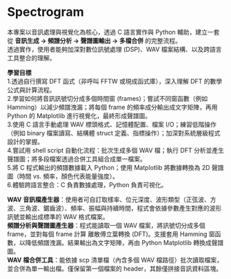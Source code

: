 # Spectrogram 
本專案以音訊處理與視覺化為核心，透過 C 語言實作與 Python 輔助，建立一套從 **音訊生成 → 頻譜分析 → 聲譜圖輸出 → 多檔合併** 的完整流程。  
透過實作，使用者能夠加深對數位訊號處理 (DSP)、WAV 檔案結構、以及跨語言工具整合的理解。

**學習目標**  
1.透過自行撰寫 DFT 函式（非呼叫 FFTW 或現成函式庫），深入理解 DFT 的數學公式與計算流程。  
2.學習如何將音訊訊號切分成多個時間窗 (frames)；嘗試不同窗函數（例如 Hamming）以減少頻譜洩漏；將每個 frame 的頻率成分輸出成文字矩陣，再用 Python 的 Matplotlib 進行視覺化，最終形成聲譜圖。  
3.使用 C 語言手動處理 WAV 標頭格式、記憶體配置、檔案 I/O；練習低階操作（例如 binary 檔案讀寫、結構體 struct 定義、指標操作）；加深對系統層級程式設計的掌握。  
4.嘗試用 shell script 自動化流程：批次生成多個 WAV 檔；執行 DFT 分析並產生聲譜圖；將多段檔案透過合併工具組合成單一檔案。  
5.將 C 程式輸出的頻譜數據載入 Python；使用 Matplotlib 將數據轉換為 2D 聲譜圖（時間 vs. 頻率，顏色代表能量強度）。  
6.體驗跨語言整合：C 負責數據處理，Python 負責可視化。

**WAV 音訊檔產生器**：使用者可自訂取樣率、位元深度、波形類型（正弦波、方波、三角波、鋸齒波）、頻率、振幅與持續時間，程式會依據參數產生對應的波形訊號並輸出成標準的 WAV 格式檔案。  
**頻譜分析與聲譜圖產生器**：程式能讀取一個 WAV 檔案，將訊號切分成多個 frame，並對每個 frame 計算 離散傅立葉轉換 (DFT)。支援套用 Hamming 窗函數，以降低頻譜洩漏。結果輸出為文字矩陣，再由 Python Matplotlib 轉換成聲譜圖。  
**WAV 檔合併工具**：能依據 scp 清單檔（內含多個 WAV 檔路徑）批次讀取檔案，並合併為單一輸出檔。僅保留第一個檔案的 header，其餘僅拼接音訊資料區塊。  
